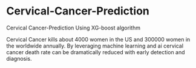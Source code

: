 # Cervical-Cancer-Prediction
 Cervical Cancer-Prediction Using XG-boost algorithm

Cervical Cancer kills about 4000 women in the US and 300000 women in the worldwide annually. By leveraging machine learning and ai cervical cancer death rate can be dramatically reduced with early detection and diagnosis.
